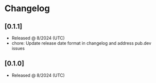 # Changelog

## [0.1.1]

- Released @ 8/2024 (UTC)
- chore: Update release date format in changelog and address pub.dev issues

## [0.1.0]

- Released @ 8/2024 (UTC)

